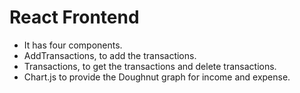 # React Frontend 

- It has four components.
- AddTransactions, to add the transactions.
- Transactions, to get the transactions and delete transactions. 
- Chart.js to provide the Doughnut graph for income and expense. 
